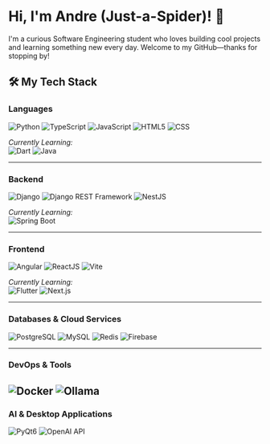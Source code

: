 # Hi, I'm Andre (Just-a-Spider)! 👋

I'm a curious Software Engineering student who loves building cool projects and learning something new every day. Welcome to my GitHub—thanks for stopping by!

## 🛠️ My Tech Stack

### Languages
![Python](https://img.shields.io/badge/Python-3776AB?style=for-the-badge&logo=python&logoColor=white)
![TypeScript](https://img.shields.io/badge/TypeScript-3178C6?style=for-the-badge&logo=typescript&logoColor=white)
![JavaScript](https://img.shields.io/badge/JavaScript-F7DF1E?style=for-the-badge&logo=javascript&logoColor=black)
![HTML5](https://img.shields.io/badge/HTML5-E34F26?style=for-the-badge&logo=html5&logoColor=white)
![CSS](https://img.shields.io/badge/CSS-264de4?style=for-the-badge&logo=css3&logoColor=white)

*Currently Learning:*  
![Dart](https://img.shields.io/badge/Dart-0175C2?style=for-the-badge&logo=dart&logoColor=white)
![Java](https://img.shields.io/badge/Java-ED8B00?style=for-the-badge&logo=openjdk&logoColor=white)

---

### Backend
![Django](https://img.shields.io/badge/Django-092E20?style=for-the-badge&logo=django&logoColor=white)
![Django REST Framework](https://img.shields.io/badge/Django%20REST%20Framework-092E20?style=for-the-badge&logo=django&logoColor=white)
![NestJS](https://img.shields.io/badge/NestJS-E0234E?style=for-the-badge&logo=nestjs&logoColor=white)

*Currently Learning:*  
![Spring Boot](https://img.shields.io/badge/Spring%20Boot-6DB33F?style=for-the-badge&logo=spring-boot&logoColor=white)

---

### Frontend
![Angular](https://img.shields.io/badge/Angular-DD0031?style=for-the-badge&logo=angular&logoColor=white)
![ReactJS](https://img.shields.io/badge/ReactJs-61DAFB?style=for-the-badge&logo=react&logoColor=white)
![Vite](https://img.shields.io/badge/Vite-646CFF?style=for-the-badge&logo=vite&logoColor=white)

*Currently Learning:*  
![Flutter](https://img.shields.io/badge/Flutter-02569B?style=for-the-badge&logo=flutter&logoColor=white)
![Next.js](https://img.shields.io/badge/Next.js-000000?style=for-the-badge&logo=next.js&logoColor=white)

---

### Databases & Cloud Services
![PostgreSQL](https://img.shields.io/badge/PostgreSQL-336791?style=for-the-badge&logo=postgresql&logoColor=white)
![MySQL](https://img.shields.io/badge/MySQL-4479A1?style=for-the-badge&logo=mysql&logoColor=white)
![Redis](https://img.shields.io/badge/Redis-DC382D?style=for-the-badge&logo=redis&logoColor=white)
![Firebase](https://img.shields.io/badge/Firebase-FFCA28?style=for-the-badge&logo=firebase&logoColor=black)

---

### DevOps & Tools
![Docker](https://img.shields.io/badge/Docker-2496ED?style=for-the-badge&logo=docker&logoColor=white)
![Ollama](https://img.shields.io/badge/Ollama-000?style=for-the-badge&logo=Ollama&logoColor=white)
---

### AI & Desktop Applications
![PyQt6](https://img.shields.io/badge/PyQt6-41CD52?style=for-the-badge)
![OpenAI API](https://img.shields.io/badge/OpenAI_API-412991?style=for-the-badge)
<!--
## 📂 Featured Projects

- **[Estructura-De-Datos-Class-Page](https://github.com/Just-a-Spider/Estructura-De-Datos-Class-Page):**  
  A compendium of data structure exercises developed independently.

- **[EventosUDH](https://github.com/Just-a-Spider/EventosUDH):**  
  A project to manage and participate in diverse events at the Universidad de Huánuco.

- **[Gestion_Silabos](https://github.com/Just-a-Spider/Gestion_Silabos):**  
  A simple syllabus management system built with TypeScript.

- **[Proyecto-Ingenieria-de-Sistemas](https://github.com/Just-a-Spider/Proyecto-Ingenieria-de-Sistemas):**  
  Repository for my final year project.

- **[AI_Assistant_For_Class](https://github.com/Just-a-Spider/AI_Assistant_For_Class):**  
  A local AI assistant built using PyQt6 and the OpenAI API.

- **Ollama Experiment:**  
  A small project where I explored Ollama to integrate AI functionalities into my workflow.

## 📫 Let's Connect

- [GitHub](https://github.com/Just-a-Spider)
- Feel free to reach out if you'd like to collaborate or just talk tech!

## ⚡ GitHub Stats

![GitHub Stats](https://github-readme-stats.vercel.app/api?username=Just-a-Spider&show_icons=true&theme=radical)
-->

<!-- You can also add other sections like a visitors counter, language stats, or links to your blog if you have one. -->
